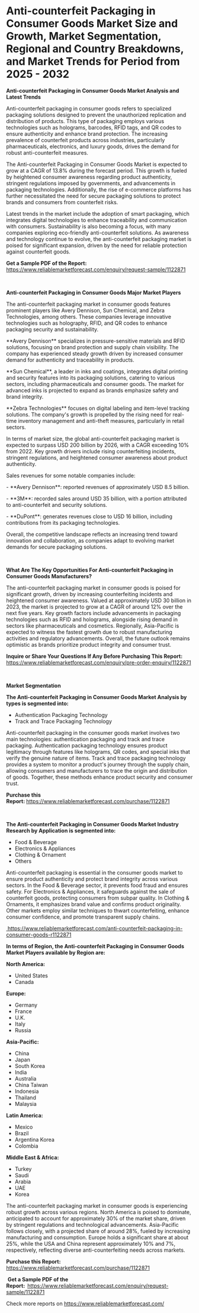 <p><h1>Anti-counterfeit Packaging in Consumer Goods Market Size and Growth, Market Segmentation, Regional and Country Breakdowns, and Market Trends for Period from 2025 -  2032</h1></p><p><strong>Anti-counterfeit Packaging in Consumer Goods Market Analysis and Latest Trends</strong></p>
<p><p>Anti-counterfeit packaging in consumer goods refers to specialized packaging solutions designed to prevent the unauthorized replication and distribution of products. This type of packaging employs various technologies such as holograms, barcodes, RFID tags, and QR codes to ensure authenticity and enhance brand protection. The increasing prevalence of counterfeit products across industries, particularly pharmaceuticals, electronics, and luxury goods, drives the demand for robust anti-counterfeit measures.</p><p>The Anti-counterfeit Packaging in Consumer Goods Market is expected to grow at a CAGR of 13.8% during the forecast period. This growth is fueled by heightened consumer awareness regarding product authenticity, stringent regulations imposed by governments, and advancements in packaging technologies. Additionally, the rise of e-commerce platforms has further necessitated the need for secure packaging solutions to protect brands and consumers from counterfeit risks.</p><p>Latest trends in the market include the adoption of smart packaging, which integrates digital technologies to enhance traceability and communication with consumers. Sustainability is also becoming a focus, with many companies exploring eco-friendly anti-counterfeit solutions. As awareness and technology continue to evolve, the anti-counterfeit packaging market is poised for significant expansion, driven by the need for reliable protection against counterfeit goods.</p></p>
<p><strong>Get a Sample PDF of the Report:&nbsp;</strong> <a href="https://www.reliablemarketforecast.com/enquiry/request-sample/1122871?utm_campaign=3511&utm_medium=2&utm_source=Github&utm_content=ia&utm_term=06042025&utm_id=anti-counterfeit-packaging-in-consumer-goods">https://www.reliablemarketforecast.com/enquiry/request-sample/1122871</a></p>
<p>&nbsp;</p>
<p><strong>Anti-counterfeit Packaging in Consumer Goods Major Market Players</strong></p>
<p><p>The anti-counterfeit packaging market in consumer goods features prominent players like Avery Dennison, Sun Chemical, and Zebra Technologies, among others. These companies leverage innovative technologies such as holography, RFID, and QR codes to enhance packaging security and sustainability.</p><p>**Avery Dennison** specializes in pressure-sensitive materials and RFID solutions, focusing on brand protection and supply chain visibility. The company has experienced steady growth driven by increased consumer demand for authenticity and traceability in products.</p><p>**Sun Chemical**, a leader in inks and coatings, integrates digital printing and security features into its packaging solutions, catering to various sectors, including pharmaceuticals and consumer goods. The market for advanced inks is projected to expand as brands emphasize safety and brand integrity.</p><p>**Zebra Technologies** focuses on digital labeling and item-level tracking solutions. The company's growth is propelled by the rising need for real-time inventory management and anti-theft measures, particularly in retail sectors.</p><p>In terms of market size, the global anti-counterfeit packaging market is expected to surpass USD 200 billion by 2026, with a CAGR exceeding 10% from 2022. Key growth drivers include rising counterfeiting incidents, stringent regulations, and heightened consumer awareness about product authenticity.</p><p>Sales revenues for some notable companies include:</p><p>- **Avery Dennison**: reported revenues of approximately USD 8.5 billion.</p><p>- **3M**: recorded sales around USD 35 billion, with a portion attributed to anti-counterfeit and security solutions.</p><p>- **DuPont**: generates revenues close to USD 16 billion, including contributions from its packaging technologies.</p><p>Overall, the competitive landscape reflects an increasing trend toward innovation and collaboration, as companies adapt to evolving market demands for secure packaging solutions.</p></p>
<p>&nbsp;</p>
<p><strong>What Are The Key Opportunities For Anti-counterfeit Packaging in Consumer Goods Manufacturers?</strong></p>
<p><p>The anti-counterfeit packaging market in consumer goods is poised for significant growth, driven by increasing counterfeiting incidents and heightened consumer awareness. Valued at approximately USD 30 billion in 2023, the market is projected to grow at a CAGR of around 12% over the next five years. Key growth factors include advancements in packaging technologies such as RFID and holograms, alongside rising demand in sectors like pharmaceuticals and cosmetics. Regionally, Asia-Pacific is expected to witness the fastest growth due to robust manufacturing activities and regulatory advancements. Overall, the future outlook remains optimistic as brands prioritize product integrity and consumer trust.</p></p>
<p><strong>Inquire or Share Your Questions If Any Before Purchasing This Report:</strong> <a href="https://www.reliablemarketforecast.com/enquiry/pre-order-enquiry/1122871?utm_campaign=3511&utm_medium=2&utm_source=Github&utm_content=ia&utm_term=06042025&utm_id=anti-counterfeit-packaging-in-consumer-goods">https://www.reliablemarketforecast.com/enquiry/pre-order-enquiry/1122871</a></p>
<p>&nbsp;</p>
<p><strong>Market Segmentation</strong></p>
<p><strong>The Anti-counterfeit Packaging in Consumer Goods Market Analysis by types is segmented into:</strong></p>
<p><ul><li>Authentication Packaging Technology</li><li>Track and Trace Packaging Technology</li></ul></p>
<p><p>Anti-counterfeit packaging in the consumer goods market involves two main technologies: authentication packaging and track and trace packaging. Authentication packaging technology ensures product legitimacy through features like holograms, QR codes, and special inks that verify the genuine nature of items. Track and trace packaging technology provides a system to monitor a product's journey through the supply chain, allowing consumers and manufacturers to trace the origin and distribution of goods. Together, these methods enhance product security and consumer trust.</p></p>
<p><strong>Purchase this Report:&nbsp;</strong><a href="https://www.reliablemarketforecast.com/purchase/1122871?utm_campaign=3511&utm_medium=2&utm_source=Github&utm_content=ia&utm_term=06042025&utm_id=anti-counterfeit-packaging-in-consumer-goods">https://www.reliablemarketforecast.com/purchase/1122871</a></p>
<p>&nbsp;</p>
<p><strong>The Anti-counterfeit Packaging in Consumer Goods Market Industry Research by Application is segmented into:</strong></p>
<p><ul><li>Food & Beverage</li><li>Electronics & Appliances</li><li>Clothing & Ornament</li><li>Others</li></ul></p>
<p><p>Anti-counterfeit packaging is essential in the consumer goods market to ensure product authenticity and protect brand integrity across various sectors. In the Food & Beverage sector, it prevents food fraud and ensures safety. For Electronics & Appliances, it safeguards against the sale of counterfeit goods, protecting consumers from subpar quality. In Clothing & Ornaments, it emphasizes brand value and confirms product originality. Other markets employ similar techniques to thwart counterfeiting, enhance consumer confidence, and promote transparent supply chains.</p></p>
<p><a href="https://www.reliablemarketforecast.com/anti-counterfeit-packaging-in-consumer-goods-r1122871?utm_campaign=3511&utm_medium=2&utm_source=Github&utm_content=ia&utm_term=06042025&utm_id=anti-counterfeit-packaging-in-consumer-goods">&nbsp;https://www.reliablemarketforecast.com/anti-counterfeit-packaging-in-consumer-goods-r1122871</a></p>
<p><strong>In terms of Region, the Anti-counterfeit Packaging in Consumer Goods Market Players available by Region are:</strong></p>
<p>
    <p> <strong> North America: </strong>
        <ul>
            <li>United States</li>
            <li>Canada</li>
        </ul>
        </p> 
    <p> <strong> Europe: </strong>
        <ul>
            <li>Germany</li>
            <li>France</li>
            <li>U.K.</li>
            <li>Italy</li>
            <li>Russia</li>
        </ul>
        </p> 
    <p> <strong> Asia-Pacific: </strong>
        <ul>
            <li>China</li>
            <li>Japan</li>
            <li>South Korea</li>
            <li>India</li>
            <li>Australia</li>
            <li>China Taiwan</li>
            <li>Indonesia</li>
            <li>Thailand</li>
            <li>Malaysia</li>
        </ul>
        </p> 
    <p> <strong> Latin America: </strong>
        <ul>
            <li>Mexico</li>
            <li>Brazil</li>
            <li>Argentina Korea</li>
            <li>Colombia</li>
        </ul>
        </p> 
    <p> <strong> Middle East & Africa: </strong>
        <ul>
            <li>Turkey</li>
            <li>Saudi</li>
            <li>Arabia</li>
            <li>UAE</li>
            <li>Korea</li>
        </ul>
    </p>
    </p>
<p><p>The anti-counterfeit packaging market in consumer goods is experiencing robust growth across various regions. North America is poised to dominate, anticipated to account for approximately 30% of the market share, driven by stringent regulations and technological advancements. Asia-Pacific follows closely, with a projected share of around 28%, fueled by increasing manufacturing and consumption. Europe holds a significant share at about 25%, while the USA and China represent approximately 10% and 7%, respectively, reflecting diverse anti-counterfeiting needs across markets.</p></p>
<p><strong>Purchase this Report: </strong><a href="https://www.reliablemarketforecast.com/purchase/1122871?utm_campaign=3511&utm_medium=2&utm_source=Github&utm_content=ia&utm_term=06042025&utm_id=anti-counterfeit-packaging-in-consumer-goods">https://www.reliablemarketforecast.com/purchase/1122871</a></p>
<p>&nbsp;<strong>Get a Sample PDF of the Report:&nbsp;&nbsp;</strong><a href="https://www.reliablemarketforecast.com/enquiry/request-sample/1122871?utm_campaign=3511&utm_medium=2&utm_source=Github&utm_content=ia&utm_term=06042025&utm_id=anti-counterfeit-packaging-in-consumer-goods">https://www.reliablemarketforecast.com/enquiry/request-sample/1122871</a></p>
<p><strong></strong></p>
<p>Check more reports on <a href="https://www.reliablemarketforecast.com/?utm_campaign=3511&utm_medium=2&utm_source=Github&utm_content=ia&utm_term=06042025&utm_id=anti-counterfeit-packaging-in-consumer-goods">https://www.reliablemarketforecast.com/</a></p>